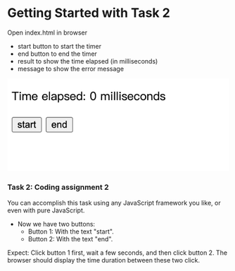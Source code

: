 # Getting Started with Task 2
Open index.html in browser

- start button to start the timer
- end button to end the timer
- result to show the time elapsed (in milliseconds)
- message to show the error message

![task2](./task2.png)

### Task 2: Coding assignment 2

You can accomplish this task using any JavaScript framework you like, or even with pure JavaScript.

-   Now we have two buttons:
    -   Button 1: With the text "start".
    -   Button 2: With the text "end".

Expect: Click button 1 first, wait a few seconds, and then click button 2. The browser should display the time duration between these two click.